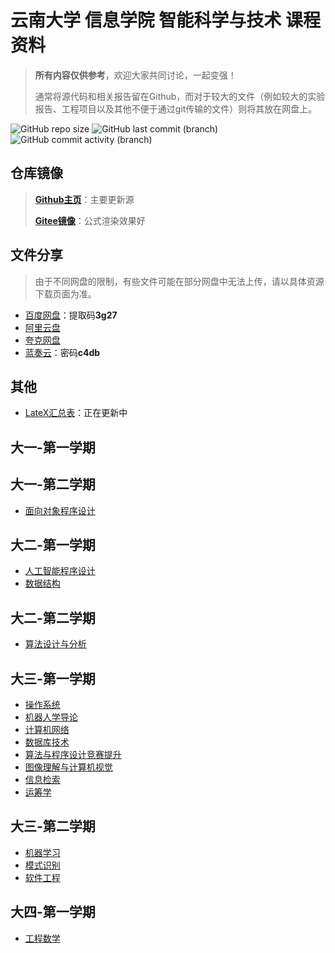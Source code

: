 # 云南大学 信息学院 智能科学与技术 课程资料

> **所有内容仅供参考**，欢迎大家共同讨论，一起变强！
>
> 通常将源代码和相关报告留在Github，而对于较大的文件（例如较大的实验报告、工程项目以及其他不便于通过git传输的文件）则将其放在网盘上。

![GitHub repo size](https://img.shields.io/github/repo-size/Steven-Zhl/YNU_ISE_Courses)
![GitHub last commit (branch)](https://img.shields.io/github/last-commit/Steven-Zhl/YNU_ISE_Courses/main)
![GitHub commit activity (branch)](https://img.shields.io/github/commit-activity/m/Steven-Zhl/YNU_ISE_Courses)

## 仓库镜像

> [**Github主页**](https://github.com/Steven-Zhl/YNU_IST_Courses)：主要更新源
>
> [**Gitee镜像**](https://gitee.com/Steven-Zhl/YNU_IST_Courses)：公式渲染效果好

## 文件分享

> 由于不同网盘的限制，有些文件可能在部分网盘中无法上传，请以具体资源下载页面为准。

* [百度网盘](https://pan.baidu.com/s/1Ji9vUMGBCHYRD4aeFANtVg?pwd=3g27)：提取码**3g27**
* [阿里云盘](https://www.aliyundrive.com/s/oRye8PL1feh)
* [夸克网盘](https://pan.quark.cn/s/5a3a3d4a2eaa)
* [蓝奏云](https://steven-zhl.lanzoul.com/b04e7340d)：密码**c4db**

## 其他

* [LateX汇总表](./其他/LateX.md)：正在更新中

## 大一-第一学期

## 大一-第二学期

* [面向对象程序设计](./ObjectOrientedProgramming/README.md)

## 大二-第一学期

* [人工智能程序设计](./ArtificialIntelligenceProgramming/README.md)
* [数据结构](./DataStructure/README.md)

## 大二-第二学期

* [算法设计与分析](./Algorithm/README.md)

## 大三-第一学期

* [操作系统](./OperationSystem/README.md)
* [机器人学导论](./RoboticsIntroduction/README.md)
* [计算机网络](./ComputerNetwork/README.md)
* [数据库技术](./Database/README.md)
* [算法与程序设计竞赛提升](./AlgorithmCompetition/README.md)
* [图像理解与计算机视觉](./ImageUnderstanding-ComputerVision/README.md)
* [信息检索](./InformationRetrieval/README.md)
* [运筹学](./OperationsResearch/README.md)

## 大三-第二学期

* [机器学习](./MachineLearning/README.md)
* [模式识别](./PatternRecognition/README.md)
* [软件工程](./SofwareEngineering/README.md)

## 大四-第一学期

* [工程数学](./EngineeringMathematics/README.md)

